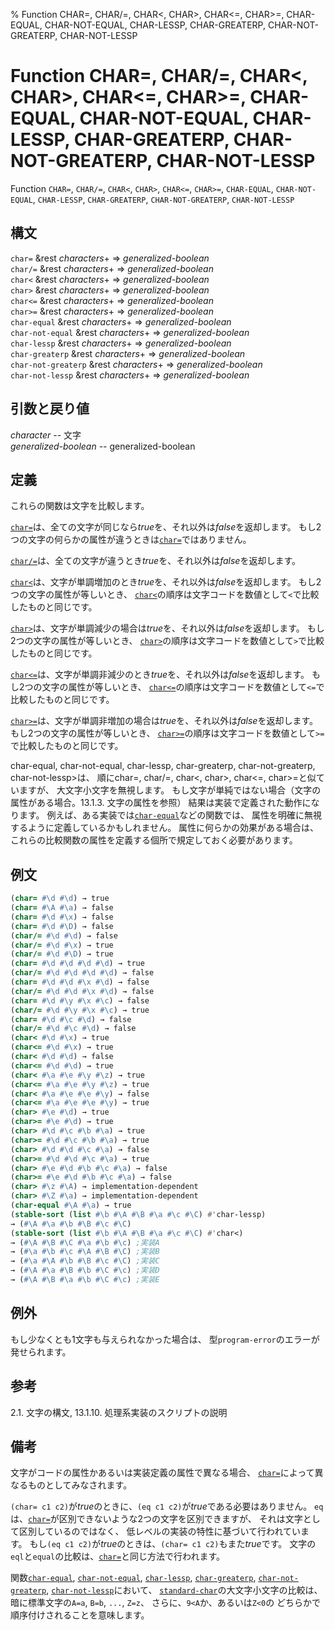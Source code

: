 % Function CHAR=, CHAR/=, CHAR<, CHAR>, CHAR<=, CHAR>=, CHAR-EQUAL, CHAR-NOT-EQUAL, CHAR-LESSP, CHAR-GREATERP, CHAR-NOT-GREATERP, CHAR-NOT-LESSP

# Function CHAR=, CHAR/=, CHAR<, CHAR>, CHAR<=, CHAR>=, CHAR-EQUAL, CHAR-NOT-EQUAL, CHAR-LESSP, CHAR-GREATERP, CHAR-NOT-GREATERP, CHAR-NOT-LESSP


Function `CHAR=`, `CHAR/=`, `CHAR<`, `CHAR>`, `CHAR<=`, `CHAR>=`,
`CHAR-EQUAL`, `CHAR-NOT-EQUAL`,
`CHAR-LESSP`, `CHAR-GREATERP`,
`CHAR-NOT-GREATERP`, `CHAR-NOT-LESSP`


## 構文

`char=` &rest *characters*+ => *generalized-boolean*  
`char/=` &rest *characters*+ => *generalized-boolean*  
`char<` &rest *characters*+ => *generalized-boolean*  
`char>` &rest *characters*+ => *generalized-boolean*  
`char<=` &rest *characters*+ => *generalized-boolean*  
`char>=` &rest *characters*+ => *generalized-boolean*  
`char-equal` &rest *characters*+ => *generalized-boolean*  
`char-not-equal` &rest *characters*+ => *generalized-boolean*  
`char-lessp` &rest *characters*+ => *generalized-boolean*  
`char-greaterp` &rest *characters*+ => *generalized-boolean*  
`char-not-greaterp` &rest *characters*+ => *generalized-boolean*  
`char-not-lessp` &rest *characters*+ => *generalized-boolean*  


## 引数と戻り値

*character* -- 文字  
*generalized-boolean* -- generalized-boolean



## 定義

これらの関数は文字を比較します。

[`char=`](13.2.char-equal.html)は、全ての文字が同じなら*true*を、それ以外は*false*を返却します。
もし2つの文字の何らかの属性が違うときは[`char=`](13.2.char-equal.html)ではありません。

[`char/=`](13.2.char-equal.html)は、全ての文字が違うとき*true*を、それ以外は*false*を返却します。

[`char<`](13.2.char-equal.html)は、文字が単調増加のとき*true*を、それ以外は*false*を返却します。
もし2つの文字の属性が等しいとき、
[`char<`](13.2.char-equal.html)の順序は文字コードを数値として`<`で比較したものと同じです。

[`char>`](13.2.char-equal.html)は、文字が単調減少の場合は*true*を、それ以外は*false*を返却します。
もし2つの文字の属性が等しいとき、
[`char>`](13.2.char-equal.html)の順序は文字コードを数値として`>`で比較したものと同じです。

[`char<=`](13.2.char-equal.html)は、文字が単調非減少のとき*true*を、それ以外は*false*を返却します。
もし2つの文字の属性が等しいとき、
[`char<=`](13.2.char-equal.html)の順序は文字コードを数値として`<=`で比較したものと同じです。

[`char>=`](13.2.char-equal.html)は、文字が単調非増加の場合は*true*を、それ以外は*false*を返却します。
もし2つの文字の属性が等しいとき、
[`char>=`](13.2.char-equal.html)の順序は文字コードを数値として`>=`で比較したものと同じです。

char-equal, char-not-equal,
char-lessp, char-greaterp,
char-not-greaterp, char-not-lessp>は、
順にchar=, char/=, char<, char>, char<=, char>=と似ていますが、
大文字小文字を無視します。
もし文字が単純ではない場合（文字の属性がある場合。13.1.3. 文字の属性を参照）
結果は実装で定義された動作になります。
例えば、ある実装では[`char-equal`](13.2.char-equal.html)などの関数では、
属性を明確に無視するように定義しているかもしれません。
属性に何らかの効果がある場合は、
これらの比較関数の属性を定義する個所で規定しておく必要があります。


## 例文

```lisp
(char= #\d #\d) → true
(char= #\A #\a) → false
(char= #\d #\x) → false
(char= #\d #\D) → false
(char/= #\d #\d) → false
(char/= #\d #\x) → true
(char/= #\d #\D) → true
(char= #\d #\d #\d #\d) → true
(char/= #\d #\d #\d #\d) → false
(char= #\d #\d #\x #\d) → false
(char/= #\d #\d #\x #\d) → false
(char= #\d #\y #\x #\c) → false
(char/= #\d #\y #\x #\c) → true
(char= #\d #\c #\d) → false
(char/= #\d #\c #\d) → false
(char< #\d #\x) → true
(char<= #\d #\x) → true
(char< #\d #\d) → false
(char<= #\d #\d) → true
(char< #\a #\e #\y #\z) → true
(char<= #\a #\e #\y #\z) → true
(char< #\a #\e #\e #\y) → false
(char<= #\a #\e #\e #\y) → true
(char> #\e #\d) → true
(char>= #\e #\d) → true
(char> #\d #\c #\b #\a) → true
(char>= #\d #\c #\b #\a) → true
(char> #\d #\d #\c #\a) → false
(char>= #\d #\d #\c #\a) → true
(char> #\e #\d #\b #\c #\a) → false
(char>= #\e #\d #\b #\c #\a) → false
(char> #\z #\A) → implementation-dependent
(char> #\Z #\a) → implementation-dependent
(char-equal #\A #\a) → true
(stable-sort (list #\b #\A #\B #\a #\c #\C) #'char-lessp)
→ (#\A #\a #\b #\B #\c #\C)
(stable-sort (list #\b #\A #\B #\a #\c #\C) #'char<)
→ (#\A #\B #\C #\a #\b #\c) ;実装A
→ (#\a #\b #\c #\A #\B #\C) ;実装B
→ (#\a #\A #\b #\B #\c #\C) ;実装C
→ (#\A #\a #\B #\b #\C #\c) ;実装D
→ (#\A #\B #\a #\b #\C #\c) ;実装E
```


## 例外

もし少なくとも1文字も与えられなかった場合は、
型`program-error`のエラーが発せられます。


## 参考

2.1. 文字の構文, 13.1.10. 処理系実装のスクリプトの説明


## 備考

文字がコードの属性かあるいは実装定義の属性で異なる場合、
[`char=`](13.2.char-equal.html)によって異なるものとしてみなされます。

`(char= c1 c2)`が*true*のときに、`(eq c1 c2)`が*true*である必要はありません。
`eq`は、[`char=`](13.2.char-equal.html)が区別できないような2つの文字を区別できますが、
それは文字として区別しているのではなく、
低レベルの実装の特性に基づいて行われています。
もし`(eq c1 c2)`が*true*のときは、`(char= c1 c2)`もまた*true*です。
文字の`eql`と`equal`の比較は、[`char=`](13.2.char-equal.html)と同じ方法で行われます。

関数[`char-equal`](13.2.char-equal.html),
[`char-not-equal`](13.2.char-equal.html),
[`char-lessp`](13.2.char-equal.html),
[`char-greaterp`](13.2.char-equal.html),
[`char-not-greaterp`](13.2.char-equal.html),
[`char-not-lessp`](13.2.char-equal.html)において、
[`standard-char`](13.2.standard-char.html)の大文字小文字の比較は、
暗に標準文字の`A=a`, `B=b`, `...`, `Z=z`、
さらに、`9<A`か、あるいは`Z<0`の
どちらかで順序付けされることを意味します。

